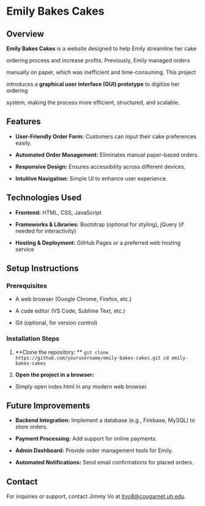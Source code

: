 # Emily Bakes Cakes

## Overview

**Emily Bakes Cakes** is a website designed to help Emily streamline her cake 

ordering process and increase profits. Previously, Emily managed orders 

manually on paper, which was inefficient and time-consuming. This project 

introduces a **graphical user interface (GUI) prototype** to digitize her ordering 

system, making the process more efficient, structured, and scalable.

## Features

* **User-Friendly Order Form:** Customers can input their cake preferences easily.

* **Automated Order Management:** Eliminates manual paper-based orders.

* **Responsive Design:** Ensures accessibility across different devices.

* **Intuitive Navigation:** Simple UI to enhance user experience.

## Technologies Used

* **Frontend:** HTML, CSS, JavaScript

* **Frameworks & Libraries:** Bootstrap (optional for styling), jQuery (if needed for interactivity)

* **Hosting & Deployment:** GitHub Pages or a preferred web hosting service

## Setup Instructions

### Prerequisites

* A web browser (Google Chrome, Firefox, etc.)

* A code editor (VS Code, Sublime Text, etc.)

* Git (optional, for version control)

### Installation Steps

1. **Clone the repository:
**
`git clone https://github.com/yourusername/emily-bakes-cakes.git
cd emily-bakes-cakes`

2. **Open the project in a browser:**

* Simply open index.html in any modern web browser.

## Future Improvements

* **Backend Integration:** Implement a database (e.g., Firebase, MySQL) to store orders.

* **Payment Processing:** Add support for online payments.

* **Admin Dashboard:** Provide order management tools for Emily.

* **Automated Notifications:** Send email confirmations for placed orders.

## Contact

For inquiries or support, contact Jimmy Vo at [jtvo8@cougarnet.uh.edu](jtvo8@cougarnet@uh.edu).
